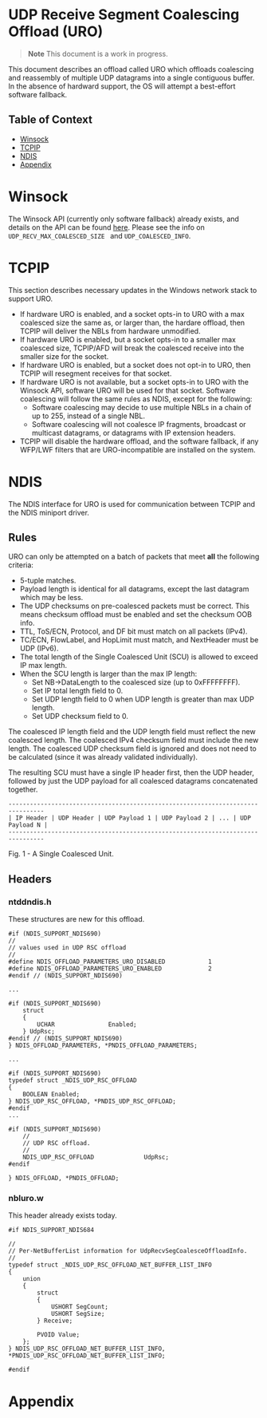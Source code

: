 # UDP Receive Segment Coalescing Offload (URO)

> **Note**
> This document is a work in progress.

This document describes an offload called URO which offloads coalescing and reassembly of multiple UDP datagrams into a single contiguous buffer.
In the absence of hardward support, the OS will attempt a best-effort software fallback.

## Table of Context

- [Winsock](#winsock)
- [TCPIP](#tcpip)
- [NDIS](#ndis)
- [Appendix](#appendix)

# Winsock

The Winsock API (currently only software fallback) already exists, and details on the API can be found [here](https://learn.microsoft.com/en-us/windows/win32/winsock/ipproto-udp-socket-options). Please see the info on `UDP_RECV_MAX_COALESCED_SIZE ` and `UDP_COALESCED_INFO`.

# TCPIP

This section describes necessary updates in the Windows network stack to support URO.

- If hardware URO is enabled, and a socket opts-in to URO with a max coalesced size the same as, or larger than, the hardare offload, then TCPIP will deliver the NBLs from hardware unmodified.
- If hardware URO is enabled, but a socket opts-in to a smaller max coalesced size, TCPIP/AFD will break the coalesced receive into the smaller size for the socket.
- If hardware URO is enabled, but a socket does not opt-in to URO, then TCPIP will resegment receives for that socket.
- If hardware URO is not available, but a socket opts-in to URO with the Winsock API, software URO will be used for that socket. Software coalescing will follow the same rules as NDIS, except for the following:
    - Software coalescing may decide to use multiple NBLs in a chain of up to 255, instead of a single NBL.
    - Software coalescing will not coalesce IP fragments, broadcast or multicast datagrams, or datagrams with IP extension headers.
- TCPIP will disable the hardware offload, and the software fallback, if any WFP/LWF filters that are URO-incompatible are installed on the system.

# NDIS

The NDIS interface for URO is used for communication between TCPIP and the NDIS miniport driver.

## Rules

URO can only be attempted on a batch of packets that meet **all** the following criteria:

- 5-tuple matches.
- Payload length is identical for all datagrams, except the last datagram which may be less.
- The UDP checksums on pre-coalesced packets must be correct. This means checksum offload must be enabled and set the checksum OOB info.
- TTL, ToS/ECN, Protocol, and DF bit must match on all packets (IPv4).
- TC/ECN, FlowLabel, and HopLimit must match, and NextHeader must be UDP (IPv6).
- The total length of the Single Coalesced Unit (SCU) is allowed to exceed IP max length.
- When the SCU length is larger than the max IP length:
  - Set NB->DataLength to the coalesced size (up to 0xFFFFFFFF).
  - Set IP total length field to 0.
  - Set UDP length field to 0 when UDP length is greater than max UDP length.
  - Set UDP checksum field to 0.

The coalesced IP length field and the UDP length field must reflect the new coalesced length. The coalesced IPv4 checksum field must include the new length. The coalesced UDP checksum field is ignored and does not need to be calculated (since it was already validated individually).

The resulting SCU must have a single IP header first, then the UDP header, followed by just the UDP payload for all coalesced datagrams concatenated together. 
```
--------------------------------------------------------------------------------
| IP Header | UDP Header | UDP Payload 1 | UDP Payload 2 | ... | UDP Payload N |
--------------------------------------------------------------------------------
```
Fig. 1 - A Single Coalesced Unit.


## Headers

### ntddndis.h

These structures are new for this offload.
```
#if (NDIS_SUPPORT_NDIS690)
//
// values used in UDP RSC offload
//
#define NDIS_OFFLOAD_PARAMETERS_URO_DISABLED            1
#define NDIS_OFFLOAD_PARAMETERS_URO_ENABLED             2
#endif // (NDIS_SUPPORT_NDIS690)

...

#if (NDIS_SUPPORT_NDIS690)
    struct
    {
        UCHAR               Enabled;
    } UdpRsc;
#endif // (NDIS_SUPPORT_NDIS690)
} NDIS_OFFLOAD_PARAMETERS, *PNDIS_OFFLOAD_PARAMETERS;

...

#if (NDIS_SUPPORT_NDIS690)
typedef struct _NDIS_UDP_RSC_OFFLOAD
{
    BOOLEAN Enabled;
} NDIS_UDP_RSC_OFFLOAD, *PNDIS_UDP_RSC_OFFLOAD;
#endif
...

#if (NDIS_SUPPORT_NDIS690)
    //
    // UDP RSC offload.
    //
    NDIS_UDP_RSC_OFFLOAD              UdpRsc;
#endif

} NDIS_OFFLOAD, *PNDIS_OFFLOAD;
```

### nbluro.w

This header already exists today.
```
#if NDIS_SUPPORT_NDIS684

//
// Per-NetBufferList information for UdpRecvSegCoalesceOffloadInfo.
//
typedef struct _NDIS_UDP_RSC_OFFLOAD_NET_BUFFER_LIST_INFO
{
    union
    {
        struct
        {
            USHORT SegCount;
            USHORT SegSize;
        } Receive;

        PVOID Value;
    };
} NDIS_UDP_RSC_OFFLOAD_NET_BUFFER_LIST_INFO, *PNDIS_UDP_RSC_OFFLOAD_NET_BUFFER_LIST_INFO;

#endif
```

# Appendix
